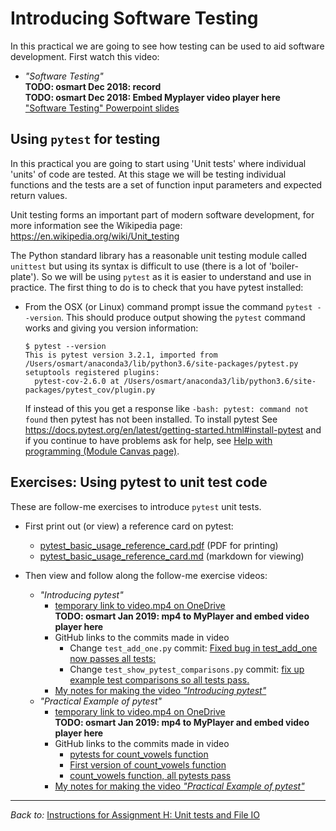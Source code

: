 # Introducing Software Testing
In this practical we are going to see how testing can be used to
aid software development. First watch this video:

* *"Software Testing"*\
  **TODO: osmart Dec 2018: record**\
  **TODO: osmart Dec 2018: Embed Myplayer video player here**\
  ["Software Testing" Powerpoint slides](
   https://1drv.ms/p/s!AjeHBmwgk7Hto1USV9VWha1ny9jG)

## Using `pytest` for testing
In this practical you are going to start using 'Unit tests'
where individual 'units' of code are tested.
At this stage we will be testing individual functions
and the tests are a set of function input parameters
and expected return values.

Unit testing forms an important part of modern software development,
for more information see the Wikipedia page: 
https://en.wikipedia.org/wiki/Unit_testing

The Python standard library has a reasonable unit testing module called `unittest`
but using its syntax is difficult to use (there is a lot of 'boiler-plate'). So
we will be using `pytest` as it is easier to understand and use in practice. The
first thing to do is to check that you have pytest installed:

* From the OSX (or Linux) command prompt issue the command `pytest --version`.
  This should produce output showing the `pytest` command works and giving you
  version information:
  ```
  $ pytest --version
  This is pytest version 3.2.1, imported from /Users/osmart/anaconda3/lib/python3.6/site-packages/pytest.py
  setuptools registered plugins:
    pytest-cov-2.6.0 at /Users/osmart/anaconda3/lib/python3.6/site-packages/pytest_cov/plugin.py
  ```
  If instead of this you get a response like `-bash: pytest: command not found` then 
  pytest has not been installed. 
  To install pytest See https://docs.pytest.org/en/latest/getting-started.html#install-pytest 
  and if you continue to have problems ask for help, see
  [Help with programming (Module Canvas page)](
  https://canvas.anglia.ac.uk/courses/1490/pages/help-with-programming).

## Exercises: Using pytest to unit test code 

These are follow-me exercises to introduce `pytest` unit tests.

* First print out (or view) a reference card on pytest:
  *  [pytest_basic_usage_reference_card.pdf](
     ../.instructions/0_starting_pytest/pytest_basic_usage_reference_card.pdf)
     (PDF for printing)
  *  [pytest_basic_usage_reference_card.md](
     ../.instructions/0_starting_pytest/pytest_basic_usage_reference_card.md)
     (markdown for viewing)

* Then view and follow along the follow-me exercise videos:
  * *"Introducing pytest"*
    * [temporary link to video.mp4 on OneDrive](https://1drv.ms/v/s!AjeHBmwgk7Hto1n1mER_WdlsD7Uw)\
      **TODO: osmart Jan 2019: mp4 to  MyPlayer and embed video player here**
    * GitHub links to the commits made in video 
      * Change `test_add_one.py` commit:
        [Fixed bug in test_add_one now passes all tests:](https://github.com/ARU-Bioinf-IBDS/assignment-H-osmart/commit/8296e7d333b6a64adf0386f6a920e5e20560be3e)
      * Change `test_show_pytest_comparisons.py` commit: 
        [fix up example test comparisons so all tests pass.](https://github.com/ARU-Bioinf-IBDS/assignment-H-osmart/commit/475dde0de1c60ecc57e33c01de440ef3986669c0)
    * [My notes for making the video *"Introducing pytest"*](
       ../.instructions/0_starting_pytest/introducing_pytest_video_notes.md) 
  * *"Practical Example of pytest"*
    * [temporary link to video.mp4 on OneDrive](https://1drv.ms/v/s!AjeHBmwgk7Hto1wO73QePUeyGVcC)\
      **TODO: osmart Jan 2019: mp4 to  MyPlayer and embed video player here**
    * GitHub links to the commits made in video 
      * [pytests for count_vowels function](https://github.com/ARU-Bioinf-IBDS/assignment-H-osmart/commit/696db39b5ee4a503e8be435bcf218e4cbb3be415)
      * [First version of count_vowels function](https://github.com/ARU-Bioinf-IBDS/assignment-H-osmart/commit/3d0da4b94bf2e17467fe7c0eb366d17c52dc8d9f)
      * [count_vowels function, all pytests pass](https://github.com/ARU-Bioinf-IBDS/assignment-H-osmart/commit/a301fd3b7702fda38e619efec75f7078816d1b0f)
    * [My notes for making the video *"Practical Example of pytest"*](
      ../.instructions/0_starting_pytest/practical_example_video_notes.md)

<hr>

*Back to:* [Instructions for Assignment H: Unit tests and File IO](../.instructions/README.md)
